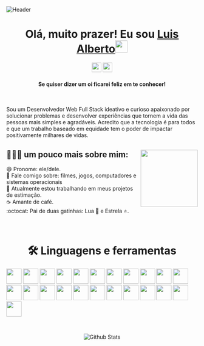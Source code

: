 <div>
<img align="center" alt="Header" src="https://media-exp1.licdn.com/dms/image/C4D16AQE6zL9ihxLU4w/profile-displaybackgroundimage-shrink_350_1400/0/1663354789589?e=1674691200&v=beta&t=fI13tGoaTnH0pu6qBXdhHyJQ83jG3Y4ySpu5F4IOlAw" />
</div>

<div align="center">
<h1> Olá, muito prazer! Eu sou <a href="https://www.linkedin.com/in/luisalbertohc/" target="_blank">Luis Alberto</a><img src="https://github.com/blackcater/blackcater/raw/main/images/Hi.gif" height="32" /></h1>
</div>

<div align="center">
<p><a href="https://linkedin.com/in/luisalbertohc"><img src="https://img.shields.io/badge/linkedin-%230077B5.svg?&style=for-the-badge&logo=linkedin&logoColor=white" height=25></a> <a href="mailto:luis.alberto3556@gmail.com"><img src="https://img.shields.io/badge/-luis.alberto3556-c14438?style=for-the-badge&logo=Gmail&logoColor=white&link=mailto:luis.alberto3556@gmail.com" height=25></a></p>
<h4>Se quiser dizer um oi ficarei feliz em te conhecer!</h4>
</div>

<br>

Sou um Desenvolvedor Web Full Stack ideativo e curioso apaixonado por solucionar problemas e desenvolver experiências que tornem a vida das pessoas mais simples e agradáveis. Acredito que a tecnologia é para todos e que um trabalho baseado em equidade tem o poder de impactar positivamente milhares de vidas.

<div>

<img align="right" width="150" src="https://thumbs.gfycat.com/AmazingDazzlingFrog-max-1mb.gif"/>

<h2>👨🏻‍💻 um pouco mais sobre mim:</h2>

😄 Pronome: ele/dele. <br/>
💬 Fale comigo sobre: filmes, jogos, computadores e sistemas operacionais <br/>
🔭 Atualmente estou trabalhando em meus projetos de estimação.<br/>
☕️ Amante de café. <br/>
:octocat: Pai de duas gatinhas: Lua 🌙 e Estrela ⭐.<br/>
</div>

<br>

<h1 align="center"> 🛠 Linguagens e ferramentas</h1>

<p>
    <!-- <img align="left" width="300" src="https://github-readme-stats.vercel.app/api?username=Lualbertohc&theme=react&hide_border=false&include_all_commits=true&count_private=true" /> -->
  <p>
    <img src="https://img.shields.io/badge/javascript-%23323330.svg?style=for-the-badge&logo=javascript&logoColor=%23F7DF1E" height=40/>
    <img src="https://img.shields.io/badge/-HTML5-E34F26?style=for-the-badge&logo=HTML5&logoColor=%23F7DF1E" height=40/>
    <img src="https://img.shields.io/badge/-CSS3-1572B6?style=for-the-badge&logo=CSS3&logoColor=%23F7DF1E" height=40/>
    <img src="https://img.shields.io/badge/react-%2320232a.svg?style=for-the-badge&logo=react&logoColor=%2361DAFB" height=40/>
    <img src="https://img.shields.io/badge/React_Router-CA4245?style=for-the-badge&logo=react-router&logoColor=white" height=40/>
    <img src="https://img.shields.io/badge/redux-%23593d88.svg?style=for-the-badge&logo=redux&logoColor=white" height=40/>
    <img src="https://img.shields.io/badge/docker-%230db7ed.svg?style=for-the-badge&logo=docker&logoColor=white" height=40/>
    <img src="https://img.shields.io/badge/mysql-%2300f.svg?style=for-the-badge&logo=mysql&logoColor=white" height=40/>
    <img src="https://img.shields.io/badge/node.js-6DA55F?style=for-the-badge&logo=node.js&logoColor=white" height=40/>
    <img src="https://img.shields.io/badge/typescript-%23007ACC.svg?style=for-the-badge&logo=typescript&logoColor=white" height=40/>
    <img src="https://img.shields.io/badge/python-3670A0?style=for-the-badge&logo=python&logoColor=ffdd54" height=40/>
    <img src="https://img.shields.io/badge/bootstrap-%23563D7C.svg?style=for-the-badge&logo=bootstrap&logoColor=white" height=40/>
    <img src="https://img.shields.io/badge/MUI-%230081CB.svg?style=for-the-badge&logo=material-ui&logoColor=white" height=40/>
    <img src="https://img.shields.io/badge/-Visual%20Studio%20Code-23A9F2?style=for-the-badge&logo=Visual%20Studio%20Code&logoColor=white" height=40/>
    <img src="https://img.shields.io/badge/-Github-181717?style=for-the-badge&logo=GitHub&logoColor=white" height=40/>
    <img src="https://img.shields.io/badge/-Git-F44D27?style=for-the-badge&logo=Git&logoColor=white" height=40/> 
    <img src="https://img.shields.io/badge/-NPM-CB3837?style=for-the-badge&logo=NPM&logoColor=white" height=40/>
    <img src="https://img.shields.io/badge/-Trello-0079BF?style=for-the-badge&logo=Trello&logoColor=white" height=40/>
    <img src="https://img.shields.io/badge/-Slack-E01563?style=for-the-badge&logo=Slack&logoColor=white" height=40/>
    <img src="https://img.shields.io/badge/-MySQL-F29111?style=for-the-badge&logo=MySQL&logoColor=white" height=40/>
    <img src="https://img.shields.io/badge/-ESLint-4B32C3?style=for-the-badge&logo=ESLint&logoColor=white" height=40/>
    <img src="https://img.shields.io/badge/-Ubuntu-A80030?style=for-the-badge&logo=Ubuntu&logoColor=white" height=40/>
    <img src="https://img.shields.io/badge/figma-%23F24E1E.svg?style=for-the-badge&logo=figma&logoColor=white" height=40/>
  </p>
</p>
<p>

<!-- <br>

<div align="center">
<img src="https://cdn.buymeacoffee.com/buttons/v2/default-yellow.png" alt="Buy Me A Coffee" height="60px" width="217px" ></a>
<h4> PIX: luis.alberto3556@gmail.com </h4>
</div> -->

<br>

<p align="center">
        <img src="https://raw.githubusercontent.com/mayhemantt/mayhemantt/Update/svg/Bottom.svg" alt="Github Stats" />
</p>

